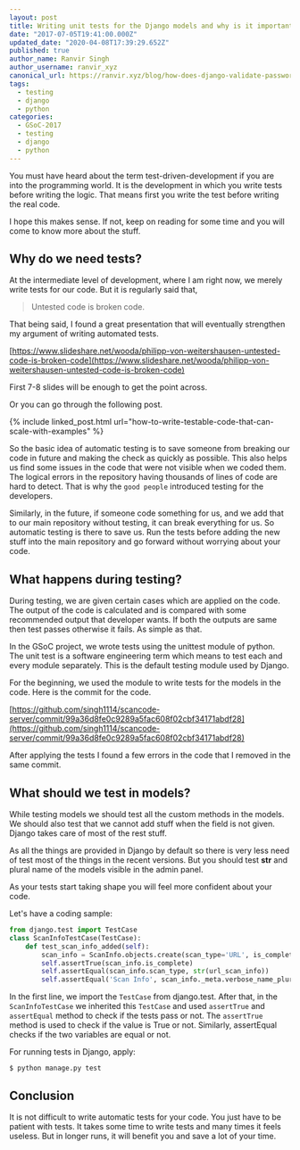 ```yaml
---
layout: post
title: Writing unit tests for the Django models and why is it important?
date: "2017-07-05T19:41:00.000Z"
updated_date: "2020-04-08T17:39:29.652Z"
published: true
author_name: Ranvir Singh
author_username: ranvir_xyz
canonical_url: https://ranvir.xyz/blog/how-does-django-validate-passwords/
tags:
  - testing
  - django
  - python
categories:
  - GSoC-2017
  - testing
  - django
  - python
---
```


You must have heard about the term test-driven-development if you are into the programming world. It is the development in which you write tests before writing the logic. That means first you write the test before writing the real code.

I hope this makes sense. If not, keep on reading for some time and you will come to know more about the stuff.

## Why do we need tests?

At the intermediate level of development, where I am right now, we merely write tests for our code. But it is regularly said that,

> Untested code is broken code.

That being said, I found a great presentation that will eventually strengthen my argument of writing automated tests.

[https://www.slideshare.net/wooda/philipp-von-weitershausen-untested-code-is-broken-code](https://www.slideshare.net/wooda/philipp-von-weitershausen-untested-code-is-broken-code)

First 7-8 slides will be enough to get the point across.

Or you can go through the following post.

{% include linked_post.html url="how-to-write-testable-code-that-can-scale-with-examples" %}

So the basic idea of automatic testing is to save someone from breaking our code in future and making the check as quickly as possible. This also helps us find some issues in the code that were not visible when we coded them. The logical errors in the repository having thousands of lines of code are hard to detect. That is why the `good people` introduced testing for the developers.

Similarly, in the future, if someone code something for us, and we add that to our main repository without testing, it can break everything for us. So automatic testing is there to save us. Run the tests before adding the new stuff into the main repository and go forward without worrying about your code.

## What happens during testing?

During testing, we are given certain cases which are applied on the code. The output of the code is calculated and is compared with some recommended output that developer wants. If both the outputs are same then test passes otherwise it fails. As simple as that.

In the GSoC project, we wrote tests using the unittest module of python. The unit test is a software engineering term which means to test each and every module separately. This is the default testing module used by Django.

For the beginning, we used the module to write tests for the models in the code. Here is the commit for the code.

[https://github.com/singh1114/scancode-server/commit/99a36d8fe0c9289a5fac608f02cbf34171abdf28](https://github.com/singh1114/scancode-server/commit/99a36d8fe0c9289a5fac608f02cbf34171abdf28)

After applying the tests I found a few errors in the code that I removed in the same commit.

## What should we test in models?

While testing models we should test all the custom methods in the models. We should also test that we cannot add stuff when the field is not given. Django takes care of most of the rest stuff.

As all the things are provided in Django by default so there is very less need of test most of the things in the recent versions. But you should test __str__ and plural name of the models visible in the admin panel.

As your tests start taking shape you will feel more confident about your code.

Let's have a coding sample:

```python
from django.test import TestCase
class ScanInfoTestCase(TestCase):
    def test_scan_info_added(self):
        scan_info = ScanInfo.objects.create(scan_type='URL', is_complete=True)
        self.assertTrue(scan_info.is_complete)
        self.assertEqual(scan_info.scan_type, str(url_scan_info))
        self.assertEqual('Scan Info', scan_info._meta.verbose_name_plural)
```


In the first line, we import the `TestCase` from django.test. After that, in the `ScanInfoTestCase` we inherited this `TestCase` and used `assertTrue` and `assertEqual` method to check if the tests pass or not. The `assertTrue` method is used to check if the value is True or not. Similarly, assertEqual checks if the two variables are equal or not.

For running tests in Django, apply:

`$ python manage.py test`

## Conclusion

It is not difficult to write automatic tests for your code. You just have to be patient with tests. It takes some time to write tests and many times it feels useless. But in longer runs, it will benefit you and save a lot of your time.
